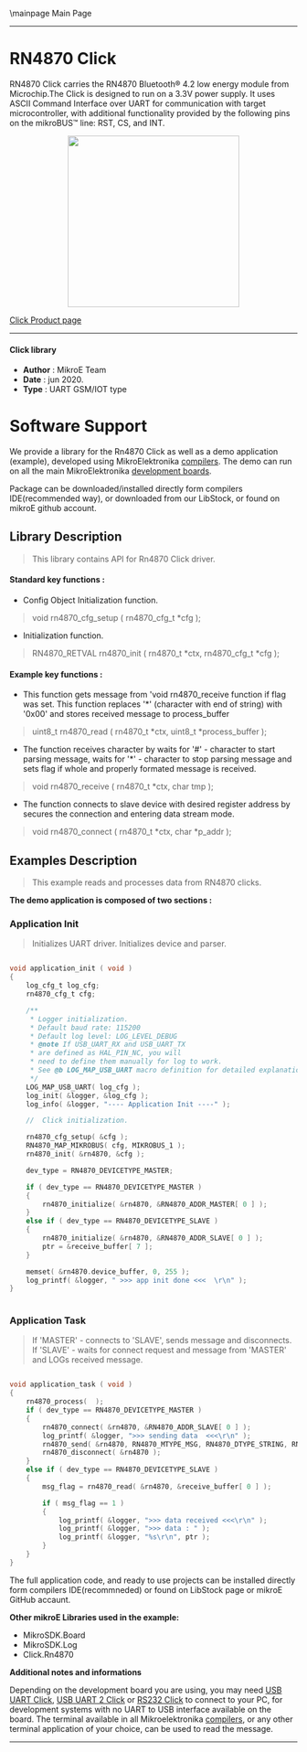 \mainpage Main Page
 
---
# RN4870 Click

RN4870 Click carries the RN4870 Bluetooth® 4.2 low energy module from Microchip.The Click is designed to run on a 3.3V power supply. It uses ASCII Command Interface over UART for communication with target microcontroller, with additional functionality provided by the following pins on the mikroBUS™ line: RST, CS, and INT.

<p align="center">
  <img src="https://download.mikroe.com/images/click_for_ide/rn4870_click.png" height=300px>
</p>

[Click Product page](https://www.mikroe.com/rn4870-click)

---


#### Click library 

- **Author**        : MikroE Team
- **Date**          : jun 2020.
- **Type**          : UART GSM/IOT type


# Software Support

We provide a library for the Rn4870 Click 
as well as a demo application (example), developed using MikroElektronika 
[compilers](https://shop.mikroe.com/compilers). 
The demo can run on all the main MikroElektronika [development boards](https://shop.mikroe.com/development-boards).

Package can be downloaded/installed directly form compilers IDE(recommended way), or downloaded from our LibStock, or found on mikroE github account. 

## Library Description

> This library contains API for Rn4870 Click driver.

#### Standard key functions :

- Config Object Initialization function.
> void rn4870_cfg_setup ( rn4870_cfg_t *cfg ); 
 
- Initialization function.
> RN4870_RETVAL rn4870_init ( rn4870_t *ctx, rn4870_cfg_t *cfg );


#### Example key functions :

- This function gets message from 'void rn4870_receive function if flag was set. This function replaces '*' (character with end of string) with '0x00' and stores received message to process_buffer
> uint8_t rn4870_read ( rn4870_t *ctx, uint8_t *process_buffer );
 
- The function receives character by waits for '#' - character to start parsing message, waits for '*' - character to stop parsing message and sets flag if whole and properly formated message is received.
> void rn4870_receive ( rn4870_t *ctx, char tmp );

- The function connects to slave device with desired register address by secures the connection and entering data stream mode.
> void rn4870_connect ( rn4870_t *ctx, char *p_addr );

## Examples Description

> This example reads and processes data from RN4870 clicks.

**The demo application is composed of two sections :**

### Application Init 

> Initializes UART driver. Initializes device and parser.

```c

void application_init ( void )
{
    log_cfg_t log_cfg;
    rn4870_cfg_t cfg;

    /** 
     * Logger initialization.
     * Default baud rate: 115200
     * Default log level: LOG_LEVEL_DEBUG
     * @note If USB_UART_RX and USB_UART_TX 
     * are defined as HAL_PIN_NC, you will 
     * need to define them manually for log to work. 
     * See @b LOG_MAP_USB_UART macro definition for detailed explanation.
     */
    LOG_MAP_USB_UART( log_cfg );
    log_init( &logger, &log_cfg );
    log_info( &logger, "---- Application Init ----" );

    //  Click initialization.

    rn4870_cfg_setup( &cfg );
    RN4870_MAP_MIKROBUS( cfg, MIKROBUS_1 );
    rn4870_init( &rn4870, &cfg );

    dev_type = RN4870_DEVICETYPE_MASTER;

    if ( dev_type == RN4870_DEVICETYPE_MASTER )
    {
        rn4870_initialize( &rn4870, &RN4870_ADDR_MASTER[ 0 ] );
    }
    else if ( dev_type == RN4870_DEVICETYPE_SLAVE )
    {
        rn4870_initialize( &rn4870, &RN4870_ADDR_SLAVE[ 0 ] );
        ptr = &receive_buffer[ 7 ];
    }

    memset( &rn4870.device_buffer, 0, 255 );
    log_printf( &logger, " >>> app init done <<<  \r\n" );
}
  
```

### Application Task

> If 'MASTER' - connects to 'SLAVE', sends message and disconnects. If 'SLAVE' - waits for connect request 
> and message from 'MASTER' and LOGs received message.

```c

void application_task ( void )
{
    rn4870_process(  );
    if ( dev_type == RN4870_DEVICETYPE_MASTER )
    {
        rn4870_connect( &rn4870, &RN4870_ADDR_SLAVE[ 0 ] );
        log_printf( &logger, ">>> sending data  <<<\r\n" );
        rn4870_send( &rn4870, RN4870_MTYPE_MSG, RN4870_DTYPE_STRING, RN4870_ID_MASTER, &message_payload[ 0 ] );
        rn4870_disconnect( &rn4870 );
    }
    else if ( dev_type == RN4870_DEVICETYPE_SLAVE )
    {
        msg_flag = rn4870_read( &rn4870, &receive_buffer[ 0 ] );

        if ( msg_flag == 1 )
        {
            log_printf( &logger, ">>> data received <<<\r\n" );
            log_printf( &logger, ">>> data : " );
            log_printf( &logger, "%s\r\n", ptr );     
        }
    }
}  

```

The full application code, and ready to use projects can be  installed directly form compilers IDE(recommneded) or found on LibStock page or mikroE GitHub accaunt.

**Other mikroE Libraries used in the example:** 

- MikroSDK.Board
- MikroSDK.Log
- Click.Rn4870

**Additional notes and informations**

Depending on the development board you are using, you may need 
[USB UART Click](https://shop.mikroe.com/usb-uart-click), 
[USB UART 2 Click](https://shop.mikroe.com/usb-uart-2-click) or 
[RS232 Click](https://shop.mikroe.com/rs232-click) to connect to your PC, for 
development systems with no UART to USB interface available on the board. The 
terminal available in all Mikroelektronika 
[compilers](https://shop.mikroe.com/compilers), or any other terminal application 
of your choice, can be used to read the message.



---

